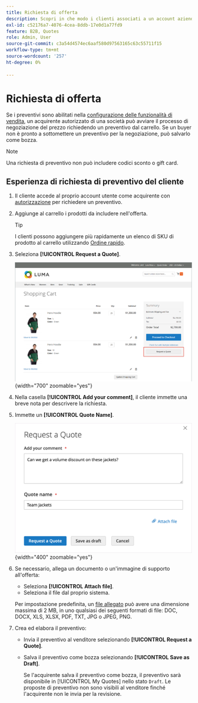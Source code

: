 ```yaml
---
title: Richiesta di offerta
description: Scopri in che modo i clienti associati a un account aziendale possono inviare una richiesta di preventivo.
exl-id: c52176a7-4076-4cea-8ddb-17e0d1a77fd9
feature: B2B, Quotes
role: Admin, User
source-git-commit: c3a54d4574ec6aaf580d97563165c63c55711f15
workflow-type: tm+mt
source-wordcount: '257'
ht-degree: 0%

---
```


# Richiesta di offerta

Se i preventivi sono abilitati nella [configurazione delle funzionalità di vendita](configure-quotes.md), un acquirente autorizzato di una società può avviare il processo di negoziazione del prezzo richiedendo un preventivo dal carrello. Se un buyer non è pronto a sottomettere un preventivo per la negoziazione, può salvarlo come bozza.

>[!NOTE]
>
>Una richiesta di preventivo non può includere codici sconto o gift card.

## Esperienza di richiesta di preventivo del cliente

1. Il cliente accede al proprio account utente come acquirente con [autorizzazione](account-company-roles-permissions.md) per richiedere un preventivo.

1. Aggiunge al carrello i prodotti da includere nell&#39;offerta.

   >[!TIP]
   > 
   >I clienti possono aggiungere più rapidamente un elenco di SKU di prodotto al carrello utilizzando [Ordine rapido](quick-order.md).

1. Seleziona **[!UICONTROL Request a Quote]**.

   ![Richiesta di un preventivo dal carrello](./assets/quote-request-from-cart.png){width="700" zoomable="yes"}

1. Nella casella **[!UICONTROL Add your comment]**, il cliente immette una breve nota per descrivere la richiesta.

1. Immette un **[!UICONTROL Quote Name]**.

   ![Inserimento di commenti e nome](./assets/quote-request-from-cart-name-comments.png){width="400" zoomable="yes"}

1. Se necessario, allega un documento o un&#39;immagine di supporto all&#39;offerta:

   - Seleziona **[!UICONTROL Attach file]**.
   - Seleziona il file dal proprio sistema.

   Per impostazione predefinita, un [file allegato](configure-quotes.md) può avere una dimensione massima di 2 MB, in uno qualsiasi dei seguenti formati di file: DOC, DOCX, XLS, XLSX, PDF, TXT, JPG o JPEG, PNG.

1. Crea ed elabora il preventivo:

   - Invia il preventivo al venditore selezionando **[!UICONTROL Request a Quote]**.
   - Salva il preventivo come bozza selezionando **[!UICONTROL Save as Draft]**.

     Se l&#39;acquirente salva il preventivo come bozza, il preventivo sarà disponibile in [!UICONTROL My Quotes] nello stato `Draft`. Le proposte di preventivo non sono visibili al venditore finché l&#39;acquirente non le invia per la revisione.

